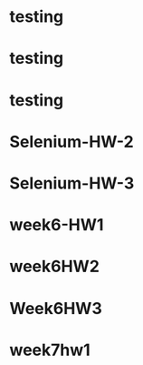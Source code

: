 # testing
# testing
# testing
# Selenium-HW-2
# Selenium-HW-3
# week6-HW1
# week6HW2
# Week6HW3
# week7hw1
